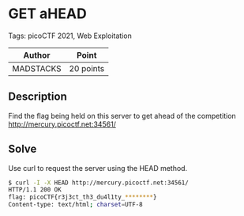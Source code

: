 # GET aHEAD

Tags: picoCTF 2021, Web Exploitation

| Author | Point    |
| ------ | -------- |
| MADSTACKS | 20 points |

## Description

Find the flag being held on this server to get ahead of the competition http://mercury.picoctf.net:34561/

## Solve

Use curl to request the server using the HEAD method.

```bash
$ curl -I -X HEAD http://mercury.picoctf.net:34561/
HTTP/1.1 200 OK
flag: picoCTF{r3j3ct_th3_du4l1ty_********}
Content-type: text/html; charset=UTF-8
```